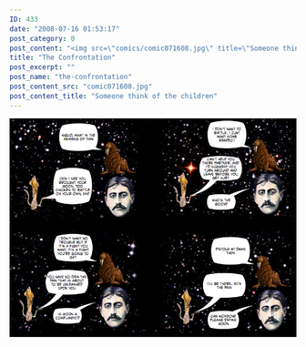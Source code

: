 ```yaml
---
ID: 433
date: "2008-07-16 01:53:17"
post_category: 0
post_content: "<img src=\"comics/comic071608.jpg\" title=\"Someone think of the children\" />"
title: "The Confrontation"
post_excerpt: ""
post_name: "the-confrontation"
post_content_src: "comic071608.jpg"
post_content_title: "Someone think of the children"
---
```



[![Someone think of the children](/comics-hi-res/comic071608.jpg)](/comics-hi-res/comic071608.jpg "Someone think of the children")
